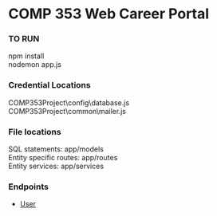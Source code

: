 # COMP 353 Web Career Portal



<h3>TO RUN</h3>
npm install
<br />
nodemon app.js

<h3>Credential Locations </h3>
COMP353Project\config\database.js
<br />
COMP353Project\common\mailer.js


<h3>File locations </h3>

SQL statements: app/models
<br />
Entity specific routes: app/routes
<br />
Entity services: app/services

<h3>Endpoints </h3>

- [User](endpointMarkDown/user.md) 